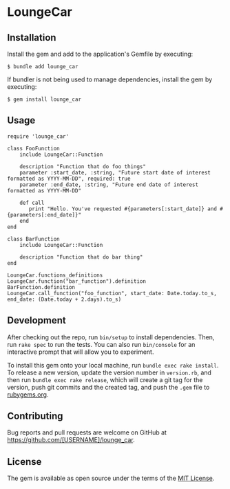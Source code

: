 # LoungeCar

## Installation

Install the gem and add to the application's Gemfile by executing:

    $ bundle add lounge_car

If bundler is not being used to manage dependencies, install the gem by executing:

    $ gem install lounge_car

## Usage

`require 'lounge_car'`

```
class FooFunction
    include LoungeCar::Function

    description "Function that do foo things"
    parameter :start_date, :string, "Future start date of interest formatted as YYYY-MM-DD", required: true
    parameter :end_date, :string, "Future end date of interest formatted as YYYY-MM-DD"

    def call
       print "Hello. You've requested #{parameters[:start_date]} and #{parameters[:end_date]}"
    end
end
```

```
class BarFunction
    include LoungeCar::Function

    description "Function that do bar thing"
end
```

```
LoungeCar.functions_definitions
LoungeCar.function("bar_function").definition
BarFunction.definition
LoungeCar.call_function("foo_function", start_date: Date.today.to_s, end_date: (Date.today + 2.days).to_s)
```

## Development

After checking out the repo, run `bin/setup` to install dependencies. Then, run `rake spec` to run the tests. You can also run `bin/console` for an interactive prompt that will allow you to experiment.

To install this gem onto your local machine, run `bundle exec rake install`. To release a new version, update the version number in `version.rb`, and then run `bundle exec rake release`, which will create a git tag for the version, push git commits and the created tag, and push the `.gem` file to [rubygems.org](https://rubygems.org).

## Contributing

Bug reports and pull requests are welcome on GitHub at https://github.com/[USERNAME]/lounge_car.

## License

The gem is available as open source under the terms of the [MIT License](https://opensource.org/licenses/MIT).
